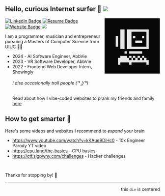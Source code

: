 ## Hello, curious Internet surfer 👾  <img src="https://media.giphy.com/media/hvRJCLFzcasrR4ia7z/giphy.gif" width="30">
<img src="giphy.gif" alt="Animated Greeting" width="180" align="right" />  
 
[![LinkedIn Badge](https://img.shields.io/badge/-LinkedIn-0e76a8?style=flat-square)](https://www.linkedin.com/in/suyashnagumalli/)
[![Resume Badge](https://img.shields.io/badge/-Resume-red?style=flat-square)](https://suyashnagumalli.com/Suyash_Nagumalli_Resume_SP25.pdf/)
[![Website Badge](https://img.shields.io/badge/-Website-e4405f?style=flat-square)](https://suyashnagumalli.com/)
![](https://komarev.com/ghpvc/?username=faddock&abbreviated=true)

I am a programmer, musician and entrepreneur pursuing a Masters of Computer Science from UIUC 🔶🔷   

- 2024 - AI Software Engineer, AbbVie 
- 2023 - VR Software Developer, AbbVie
- 2022 - Frontend Web Developer Intern, Showingly
  ###### I also occasionally troll people ( ͡° ͜ʖ ͡°)   
  Read about how I vibe-coded websites to prank my friends and family [here](https://bubbles-ai.onrender.com/)

 ## How to get smarter 🌱
 Here's some videos and websites I recommend to *expand* your brain
- https://www.youtube.com/watch?v=kKAue9DiHc0 - 10x Engineer Parody YT video
- https://cpu.land/the-basics - CPU basics
- https://ctf.sigpwny.com/challenges - Hacker challenges
<br />
<p align="lef"> Thanks for stopping by! 🌟</p>


---

<p align="right"> this <code>div</code> is centered </p>

<!--
### 📊 Stats
###### star my repos - C's do not get degrees ༼ つ ಥ_ಥ ༽つ
![GitHub Stats](https://github-readme-stats.vercel.app/api?username=faddock&show_icons=true&theme=tokyonight)  
-->


